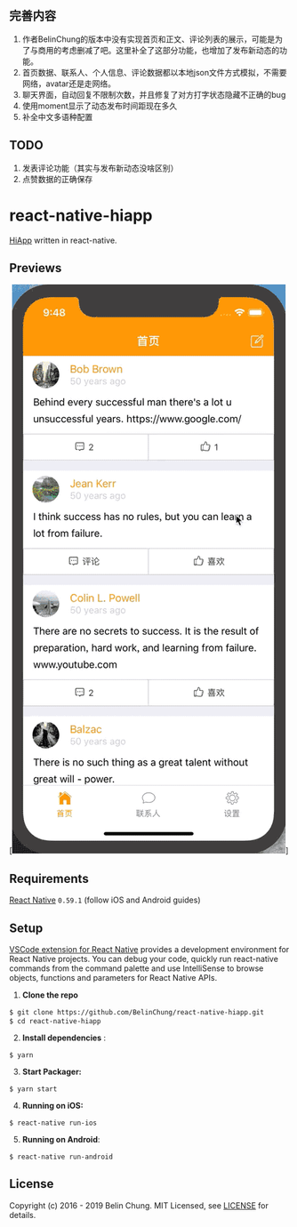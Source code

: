 ## 完善内容
1. 作者BelinChung的版本中没有实现首页和正文、评论列表的展示，可能是为了与商用的考虑删减了吧。这里补全了这部分功能，也增加了发布新动态的功能。
2. 首页数据、联系人、个人信息、评论数据都以本地json文件方式模拟，不需要网络，avatar还是走网络。
3. 聊天界面，自动回复不限制次数，并且修复了对方打字状态隐藏不正确的bug
4. 使用moment显示了动态发布时间距现在多久
5. 补全中文多语种配置
## TODO
1. 发表评论功能（其实与发布新动态没啥区别）
2. 点赞数据的正确保存
# react-native-hiapp
[HiApp](https://github.com/BelinChung/HiApp) written in react-native.

## Previews

[![preview](https://github.com/jetablezhu/mockfile/blob/master/hiapp_demo.gif)]

## Requirements

[React Native](http://facebook.github.io/react-native/docs/getting-started.html) `0.59.1` (follow iOS and Android guides)

## Setup

[VSCode extension for React Native](https://github.com/Microsoft/vscode-react-native) provides a development environment for React Native projects. You can debug your code, quickly run react-native commands from the command palette and use IntelliSense to browse objects, functions and parameters for React Native APIs.

1. **Clone the repo**

  ```
  $ git clone https://github.com/BelinChung/react-native-hiapp.git
  $ cd react-native-hiapp
  ```

2. **Install dependencies** :

  ```
  $ yarn
  ```

3. **Start Packager:**

  ```
  $ yarn start
  ```

4. **Running on iOS:**

  ```
  $ react-native run-ios
  ```
  
5. **Running on Android**:

  ```
  $ react-native run-android
  ```

## License

Copyright (c) 2016 - 2019 Belin Chung. MIT Licensed, see [LICENSE](https://github.com/BelinChung/react-native-hiapp/blob/master/LICENSE) for details.
